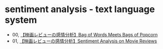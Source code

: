# sentiment analysis - text language system
- 00, [【映画レビューの感情分析】Bag of Words Meets Bags of Popcorn](https://www.kaggle.com/c/word2vec-nlp-tutorial)
- 01, [【映画レビューの感情分析】Sentiment Analysis on Movie Reviews](https://www.kaggle.com/c/sentiment-analysis-on-movie-reviews)
